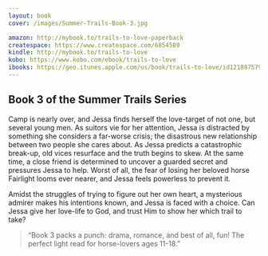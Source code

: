 ```yaml
---
layout: book
cover: /images/Summer-Trails-Book-3.jpg 

amazon: http://mybook.to/trails-to-love-paperback
createspace: https://www.createspace.com/6854589
kindle: http://mybook.to/trails-to-love
kobo: https://www.kobo.com/ebook/trails-to-love
ibooks: https://geo.itunes.apple.com/us/book/trails-to-love/id1210875798?mt=11&at=1001luwG
---
```


## Book 3 of the Summer Trails Series

Camp is nearly over, and Jessa finds herself the love-target of not one,
but several young men. As suitors vie for her attention, Jessa is
distracted by something she considers a far-worse crisis; the disastrous
new relationship between two people she cares about. As Jessa predicts a
catastrophic break-up, old vices resurface and the truth begins to skew.
At the same time, a close friend is determined to uncover a guarded
secret and pressures Jessa to help. Worst of all, the fear of losing her
beloved horse Fairlight looms ever nearer, and Jessa feels powerless to
prevent it.
   
Amidst the struggles of trying to figure out her own heart, a mysterious
admirer makes his intentions known, and Jessa is faced with a choice.
Can Jessa give her love-life to God, and trust Him to show her which
trail to take?

> “Book 3 packs a punch: drama, romance, and best of all, fun! The
> perfect light read for horse-lovers ages 11-18.”
